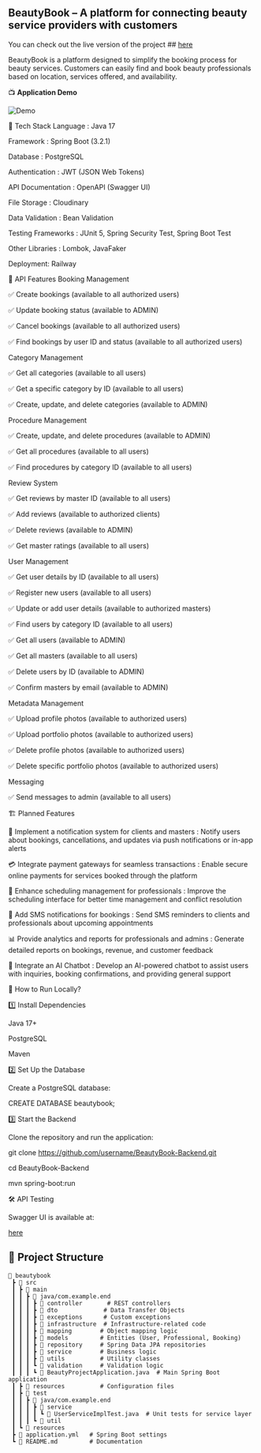 ## BeautyBook – A platform for connecting beauty service providers with customers

You can check out the live version of the project ## [here](https://beauty-book-3-0.vercel.app/)

BeautyBook is a platform designed to simplify the booking process for beauty services. Customers can easily find and book beauty professionals based on location, services offered, and availability. 

📺 **Application Demo**


![Demo](Untitledvideo-MadewithClipchamp2-ezgif.com-crop.gif)

🔧 Tech Stack
Language : Java 17

Framework : Spring Boot (3.2.1)

Database : PostgreSQL

Authentication : JWT (JSON Web Tokens)

API Documentation : OpenAPI (Swagger UI)

File Storage : Cloudinary

Data Validation : Bean Validation

Testing Frameworks : JUnit 5, Spring Security Test, Spring Boot Test

Other Libraries : Lombok, JavaFaker

Deployment: Railway

📌 API Features
Booking Management

✅ Create bookings (available to all authorized users)

✅ Update booking status (available to ADMIN)

✅ Cancel bookings (available to all authorized users)

✅ Find bookings by user ID and status (available to all authorized users)


Category Management

✅ Get all categories (available to all users)

✅ Get a specific category by ID (available to all users)

✅ Create, update, and delete categories (available to ADMIN)


Procedure Management

✅ Create, update, and delete procedures (available to ADMIN)

✅ Get all procedures (available to all users)

✅ Find procedures by category ID (available to all users)


Review System

✅ Get reviews by master ID (available to all users)

✅ Add reviews (available to authorized clients)

✅ Delete reviews (available to ADMIN)

✅ Get master ratings (available to all users)


User Management

✅ Get user details by ID (available to all users)

✅ Register new users (available to all users)

✅ Update or add user details (available to authorized masters)

✅ Find users by category ID (available to all users)

✅ Get all users (available to ADMIN)

✅ Get all masters (available to all users)

✅ Delete users by ID (available to ADMIN)

✅ Confirm masters by email (available to ADMIN)


Metadata Management

✅ Upload profile photos (available to authorized users)

✅ Upload portfolio photos (available to authorized users)

✅ Delete profile photos (available to authorized users)

✅ Delete specific portfolio photos (available to authorized users)


Messaging

✅ Send messages to admin (available to all users)

🏗 Planned Features

🔄 Implement a notification system for clients and masters : Notify users about bookings, cancellations, and updates via push notifications or in-app alerts

💳 Integrate payment gateways for seamless transactions : Enable secure online payments for services booked through the platform

📅 Enhance scheduling management for professionals : Improve the scheduling interface for better time management and conflict resolution

📩 Add SMS notifications for bookings : Send SMS reminders to clients and professionals about upcoming appointments

📊 Provide analytics and reports for professionals and admins : Generate detailed reports on bookings, revenue, and customer feedback

💬 Integrate an AI Chatbot : Develop an AI-powered chatbot to assist users with inquiries, booking confirmations, and providing general support

 
🔌 How to Run Locally?

1️⃣ Install Dependencies

Java 17+

PostgreSQL

Maven

2️⃣ Set Up the Database

Create a PostgreSQL database:

CREATE DATABASE beautybook;


3️⃣ Start the Backend

Clone the repository and run the application:

git clone https://github.com/username/BeautyBook-Backend.git

cd BeautyBook-Backend

mvn spring-boot:run


🛠 API Testing

Swagger UI is available at:

[here](http://localhost:8080/swagger-ui/index.html)

## 📑 Project Structure  

```
📂 beautybook
 ┣ 📂 src
 ┃ ┣ 📂 main
 ┃ ┃ ┣ 📂 java/com.example.end
 ┃ ┃ ┃ ┣ 📂 controller       # REST controllers
 ┃ ┃ ┃ ┣ 📂 dto             # Data Transfer Objects
 ┃ ┃ ┃ ┣ 📂 exceptions      # Custom exceptions
 ┃ ┃ ┃ ┣ 📂 infrastructure  # Infrastructure-related code
 ┃ ┃ ┃ ┣ 📂 mapping        # Object mapping logic
 ┃ ┃ ┃ ┣ 📂 models         # Entities (User, Professional, Booking)
 ┃ ┃ ┃ ┣ 📂 repository     # Spring Data JPA repositories
 ┃ ┃ ┃ ┣ 📂 service        # Business logic
 ┃ ┃ ┃ ┣ 📂 utils          # Utility classes
 ┃ ┃ ┃ ┗ 📂 validation     # Validation logic
 ┃ ┃ ┃ ┗ 📄 BeautyProjectApplication.java  # Main Spring Boot application
 ┃ ┣ 📂 resources          # Configuration files
 ┃ ┣ 📂 test
 ┃ ┃ ┣ 📂 java/com.example.end
 ┃ ┃ ┃ ┣ 📂 service
 ┃ ┃ ┃ ┃ ┗ 📄 UserServiceImplTest.java  # Unit tests for service layer
 ┃ ┃ ┃ ┗ 📂 util
 ┃ ┗ 📂 resources
 ┣ 📄 application.yml   # Spring Boot settings
 ┗ 📄 README.md         # Documentation



